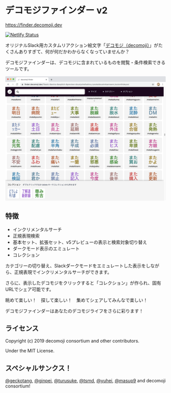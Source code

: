 # デコモジファインダー v2

https://finder.decomoji.dev

[![Netlify Status](https://api.netlify.com/api/v1/badges/d92c4975-0578-44fa-a005-3d53c1d7363b/deploy-status)](https://app.netlify.com/sites/decomoji-finder/deploys)

オリジナルSlack用カスタムリアクション絵文字「[デコモジ（decomoji）](https://git.io/decomoji)」がたくさんありすぎて、何が何だかわからなくなっていませんか？

デコモジファインダーは、デコモジに含まれているものを閲覧・条件検索できるツールです。

![デコモジファインダーの画面キャプチャ](./docs/images/screenshot.png)

## 特徴

- インクリメンタルサーチ
- 正規表現検索
- 基本セット、拡張セット、v5プレビューの表示と検索対象切り替え
- ダークモード表示のエミュレート
- コレクション

カテゴリーの切り替え、Slackダークモードをエミュレートした表示をしながら、正規表現でインクリメンタルサーチができます。

さらに、表示したデコモジをクリックすると「コレクション」が作られ、固有URLでシェア可能です。

眺めて楽しい！　探して楽しい！　集めてシェアしてみんなで楽しい！

デコモジファインダーはあなたのデコモジライフをさらに彩ります！

## ライセンス

Copyright (c) 2019 decomoji consortium and other contributors.

Under the MIT License.

## スペシャルサンクス！

[@geckotang](https://github.com/geckotang), [@ginpei](https://github.com/ginpei), [@turusuke](https://github.com/turusuke), [@tsmd](https://github.com/tsmd), [@yuhei](https://github.com/yuhei), [@masup9](https://github.com/masup9) and decomoji consortium!
